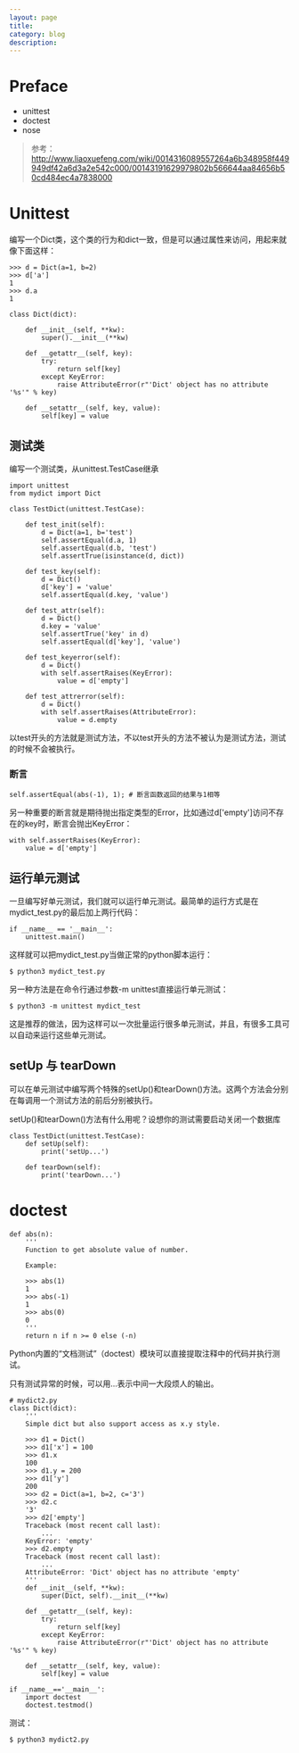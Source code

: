 ```yaml
---
layout: page
title:
category: blog
description:
---
```

# Preface
- unittest
- doctest
- nose
> 参考：http://www.liaoxuefeng.com/wiki/0014316089557264a6b348958f449949df42a6d3a2e542c000/00143191629979802b566644aa84656b50cd484ec4a7838000

# Unittest
编写一个Dict类，这个类的行为和dict一致，但是可以通过属性来访问，用起来就像下面这样：

	>>> d = Dict(a=1, b=2)
	>>> d['a']
	1
	>>> d.a
	1

	class Dict(dict):

		def __init__(self, **kw):
			super().__init__(**kw)

		def __getattr__(self, key):
			try:
				return self[key]
			except KeyError:
				raise AttributeError(r"'Dict' object has no attribute '%s'" % key)

		def __setattr__(self, key, value):
			self[key] = value

## 测试类
编写一个测试类，从unittest.TestCase继承

	import unittest
	from mydict import Dict

	class TestDict(unittest.TestCase):

		def test_init(self):
			d = Dict(a=1, b='test')
			self.assertEqual(d.a, 1)
			self.assertEqual(d.b, 'test')
			self.assertTrue(isinstance(d, dict))

		def test_key(self):
			d = Dict()
			d['key'] = 'value'
			self.assertEqual(d.key, 'value')

		def test_attr(self):
			d = Dict()
			d.key = 'value'
			self.assertTrue('key' in d)
			self.assertEqual(d['key'], 'value')

		def test_keyerror(self):
			d = Dict()
			with self.assertRaises(KeyError):
				value = d['empty']

		def test_attrerror(self):
			d = Dict()
			with self.assertRaises(AttributeError):
				value = d.empty

以test开头的方法就是测试方法，不以test开头的方法不被认为是测试方法，测试的时候不会被执行。

### 断言

	self.assertEqual(abs(-1), 1); # 断言函数返回的结果与1相等

另一种重要的断言就是期待抛出指定类型的Error，比如通过d['empty']访问不存在的key时，断言会抛出KeyError：

	with self.assertRaises(KeyError):
		value = d['empty']

## 运行单元测试
一旦编写好单元测试，我们就可以运行单元测试。最简单的运行方式是在mydict_test.py的最后加上两行代码：

	if __name__ == '__main__':
		unittest.main()

这样就可以把mydict_test.py当做正常的python脚本运行：

	$ python3 mydict_test.py

另一种方法是在命令行通过参数-m unittest直接运行单元测试：

	$ python3 -m unittest mydict_test

这是推荐的做法，因为这样可以一次批量运行很多单元测试，并且，有很多工具可以自动来运行这些单元测试。

## setUp 与 tearDown
可以在单元测试中编写两个特殊的setUp()和tearDown()方法。这两个方法会分别在每调用一个测试方法的前后分别被执行。

setUp()和tearDown()方法有什么用呢？设想你的测试需要启动关闭一个数据库

	class TestDict(unittest.TestCase):
		def setUp(self):
			print('setUp...')

		def tearDown(self):
			print('tearDown...')

# doctest

	def abs(n):
		'''
		Function to get absolute value of number.

		Example:

		>>> abs(1)
		1
		>>> abs(-1)
		1
		>>> abs(0)
		0
		'''
		return n if n >= 0 else (-n)

Python内置的“文档测试”（doctest）模块可以直接提取注释中的代码并执行测试。

只有测试异常的时候，可以用...表示中间一大段烦人的输出。

	# mydict2.py
	class Dict(dict):
		'''
		Simple dict but also support access as x.y style.

		>>> d1 = Dict()
		>>> d1['x'] = 100
		>>> d1.x
		100
		>>> d1.y = 200
		>>> d1['y']
		200
		>>> d2 = Dict(a=1, b=2, c='3')
		>>> d2.c
		'3'
		>>> d2['empty']
		Traceback (most recent call last):
			...
		KeyError: 'empty'
		>>> d2.empty
		Traceback (most recent call last):
			...
		AttributeError: 'Dict' object has no attribute 'empty'
		'''
		def __init__(self, **kw):
			super(Dict, self).__init__(**kw)

		def __getattr__(self, key):
			try:
				return self[key]
			except KeyError:
				raise AttributeError(r"'Dict' object has no attribute '%s'" % key)

		def __setattr__(self, key, value):
			self[key] = value

	if __name__=='__main__':
		import doctest
		doctest.testmod()

测试：

	$ python3 mydict2.py
